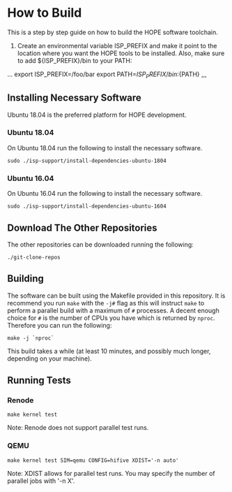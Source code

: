 # How to Build

This is a step by step guide on how to build the HOPE software toolchain.

1. Create an environmental variable ISP_PREFIX and make it point to the location
where you want the HOPE tools to be installed. Also, make sure to add ${ISP_PREFIX}/bin
to your PATH:

...
export ISP_PREFIX=/foo/bar
export PATH=${ISP_PREFIX}/bin:${PATH}
,,,

## Installing Necessary Software

Ubuntu 18.04 is the preferred platform for HOPE development.

### Ubuntu 18.04

On Ubuntu 18.04 run the following to install the necessary software.

```
sudo ./isp-support/install-dependencies-ubuntu-1804
```

### Ubuntu 16.04

On Ubuntu 16.04 run the following to install the necessary software.

```
sudo ./isp-support/install-dependencies-ubuntu-1604
```

## Download The Other Repositories

The other repositories can be downloaded running the following:

```
./git-clone-repos
```
## Building

The software can be built using the Makefile provided in this repository.  It is
recommend you run `make` with the `-j#` flag as this will instruct `make` to
perform a parallel build with a maximum of `#` processes.  A decent enough
choice for `#` is the number of CPUs you have which is returned by `nproc`.
Therefore you can run the following:

```
make -j `nproc`
```

This build takes a while (at least 10 minutes, and possibly much longer,
depending on your machine).

## Running Tests

### Renode

```
make kernel test
```

Note: Renode does not support parallel test runs.

### QEMU

```
make kernel test SIM=qemu CONFIG=hifive XDIST='-n auto'
```

Note: XDIST allows for parallel test runs. You may specify the number of parallel jobs with '-n X'.
